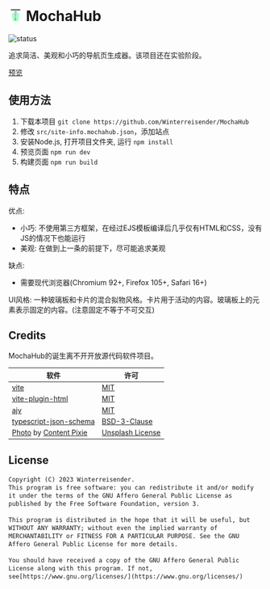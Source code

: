 <h1>
<img src="public/logo.svg" style="width: 1em; height: 1em" />
<span>MochaHub</span>
</h1>

![status](https://img.shields.io/badge/status-experimental-blue)

追求简洁、美观和小巧的导航页生成器。该项目还在实验阶段。

[预览](https://winterreisender.github.io/MochaHub/)

## 使用方法

1. 下载本项目 `git clone https://github.com/Winterreisender/MochaHub`
2. 修改 `src/site-info.mochahub.json`，添加站点
3. 安装Node.js, 打开项目文件夹, 运行 `npm install`
4. 预览页面 `npm run dev`
5. 构建页面 `npm run build`

## 特点

优点:

- 小巧: 不使用第三方框架，在经过EJS模板编译后几乎仅有HTML和CSS，没有JS的情况下也能运行
- 美观: 在做到上一条的前提下，尽可能追求美观

缺点:

- 需要现代浏览器(Chromium 92+, Firefox 105+, Safari 16+)

UI风格:
一种玻璃板和卡片的混合拟物风格。卡片用于活动的内容。玻璃板上的元素表示固定的内容。(注意固定不等于不可交互)

## Credits

MochaHub的诞生离不开开放源代码软件项目。

| 软件                                                                                              | 许可                                                                              |
| ------------------------------------------------------------------------------------------------- | --------------------------------------------------------------------------------- |
| [vite](https://vitejs.dev/)                                                                          | [MIT](https://github.com/vitejs/vite/blob/main/LICENSE)                              |
| [vite-plugin-html](https://github.com/vbenjs/vite-plugin-html)                                       | [MIT](https://github.com/vbenjs/vite-plugin-html/blob/main/LICENSE)                  |
| [ajv](https://github.com/ajv-validator/ajv)                                                          | [MIT](https://github.com/ajv-validator/ajv/blob/main/LICENSE)                        |
| [typescript-json-schema](https://github.com/YousefED/typescript-json-schema)                         | [BSD-3-Clause](https://github.com/YousefED/typescript-json-schema/blob/main/LICENSE) |
| [Photo](https://unsplash.com/photos/m-gqDRzbJLQ) by [Content Pixie](https://unsplash.com/@contentpixie) | [Unsplash License](https://unsplash.com/license)                                     |

## License

```text
Copyright (C) 2023 Winterreisender.
This program is free software: you can redistribute it and/or modify it under the terms of the GNU Affero General Public License as published by the Free Software Foundation, version 3.

This program is distributed in the hope that it will be useful, but WITHOUT ANY WARRANTY; without even the implied warranty of MERCHANTABILITY or FITNESS FOR A PARTICULAR PURPOSE. See the GNU Affero General Public License for more details.

You should have received a copy of the GNU Affero General Public License along with this program. If not, see[https://www.gnu.org/licenses/](https://www.gnu.org/licenses/)
```
